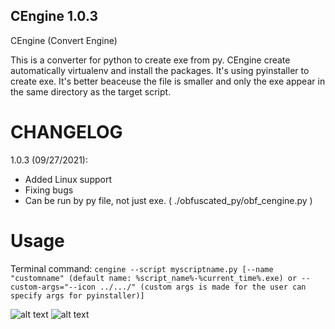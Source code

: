 ## CEngine 1.0.3

CEngine (Convert Engine)

This is a converter for python to create exe from py. CEngine create automatically virtualenv and install the packages. It's using pyinstaller to create exe. It's better beaceuse the file is smaller and only the exe appear in the same directory as the target script.

# CHANGELOG

1.0.3 (09/27/2021):
    
- Added Linux support
- Fixing bugs
- Can be run by py file, not just exe. ( ./obfuscated_py/obf_cengine.py )

# Usage

Terminal command: `cengine --script myscriptname.py [--name "customname" (default name: %script_name%-%current_time%.exe) or --custom-args="--icon ../.../" (custom args is made for the user can specify args for pyinstaller)]`

![alt text](https://github.com/Mesteri05/CEngine/blob/main/images/running_in_console.png?raw=true)
![alt text](https://github.com/Mesteri05/CEngine/blob/main/images/running_in_console2.png?raw=true)